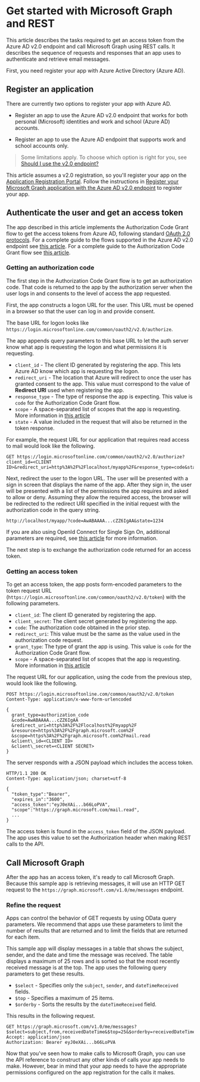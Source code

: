 # Get started with Microsoft Graph and REST

This article describes the tasks required to get an access token from the Azure AD v2.0 endpoint and call Microsoft Graph using REST calls. It describes the sequence of requests and responses that an app uses to authenticate and retrieve email messages.

First, you need register your app with Azure Active Directory (Azure AD). 

## Register an application

There are currently two options to register your app with Azure AD. 

  - Register an app to use the Azure AD v2.0 endpoint that works for both personal (Microsoft) identities and work and school (Azure AD) accounts.

  - Register an app to use the Azure AD endpoint that supports work and school accounts only.

> Some limitations apply. To choose which option is right for you, see [Should I use the v2.0 endpoint?](https://azure.microsoft.com/en-us/documentation/articles/active-directory-v2-limitations/)

This article assumes a v2.0 registration, so you'll register your app on the [Application Registration Portal](https://apps.dev.microsoft.com/). Follow the instructions in [Register your Microsoft Graph application with the Azure AD v2.0 endpoint](../authorization/auth_register_app_v2.md) to register your app.
   
## Authenticate the user and get an access token

The app described in this article implements the Authorization Code Grant flow to get the access tokens from Azure AD, following standard [OAuth 2.0 protocols](http://tools.ietf.org/html/rfc6749). For a complete guide to the flows supported in the Azure AD v2.0 endpoint see [this article](https://azure.microsoft.com/en-us/documentation/articles/active-directory-v2-flows/). For a complete guide to the Authorization Code Grant flow see [this article](https://azure.microsoft.com/en-us/documentation/articles/active-directory-v2-protocols-oauth-code/).

### Getting an authorization code

The first step in the Authorization Code Grant flow is to get an authorization code. That code is returned to the app by the authorization server when the user logs in and consents to the level of access the app requested.

First, the app constructs a logon URL for the user. This URL must be opened in a browser so that the user can log in and provide consent.

The base URL for logon looks like `https://login.microsoftonline.com/common/oauth2/v2.0/authorize`.

The app appends query parameters to this base URL to let the auth server know what app is requesting the logon and what permissions it is requesting.

- `client_id` - The client ID generated by registering the app. This lets Azure AD know which app is requesting the logon.
- `redirect_uri` - The location that Azure will redirect to once the user has granted consent to the app. This value must correspond to the value of **Redirect URI** used when registering the app.
- `response_type` - The type of response the app is expecting. This value is `code` for the Authorization Code Grant flow.
- `scope` - A space-separated list of scopes that the app is requesting. More information in [this article](https://azure.microsoft.com/en-us/documentation/articles/active-directory-v2-scopes/)
- `state` - A value included in the request that will also be returned in the token response.

For example, the request URL for our application that requires read access to mail would look like the following.

```http
GET https://login.microsoftonline.com/common/oauth2/v2.0/authorize?client_id=<CLIENT ID>&redirect_uri=http%3A%2F%2Flocalhost/myapp%2F&response_type=code&state=1234&scope=https%3A%2F%2Fgraph.microsoft.com%2Fmail.read
```

Next, redirect the user to the logon URL. The user will be presented with a sign in screen that displays the name of the app. After they sign in, the user will be presented with a list of the permissions the app requires and asked to allow or deny. Assuming they allow the required access, the browser will be redirected to the redirect URI specified in the initial request with the authorization code in the query string.

```http
http://localhost/myapp/?code=AwABAAAA...cZZ6IgAA&state=1234
```

If you are also using OpenId Connect for Single Sign On, additional parameters are required, see [this article](https://azure.microsoft.com/en-us/documentation/articles/active-directory-v2-protocols-oidc/) for more information. 

The next step is to exchange the authorization code returned for an access token.

### Getting an access token

To get an access token, the app posts form-encoded parameters to the token request URL (`https://login.microsoftonline.com/common/oauth2/v2.0/token`) with the following parameters.

- `client_id`: The client ID generated by registering the app.
- `client_secret`: The client secret generated by registering the app.
- `code`: The authorization code obtained in the prior step.
- `redirect_uri`: This value must be the same as the value used in the authorization code request.
- `grant_type`: The type of grant the app is using. This value is `code` for the Authorization Code Grant flow.
- `scope` - A space-separated list of scopes that the app is requesting. More information in [this article](https://azure.microsoft.com/en-us/documentation/articles/active-directory-v2-scopes/)

The request URL for our application, using the code from the previous step, would look like the following.

```http
POST https://login.microsoftonline.com/common/oauth2/v2.0/token
Content-Type: application/x-www-form-urlencoded

{
  grant_type=authorization_code
  &code=AwABAAAA...cZZ6IgAA
  &redirect_uri=http%3A%2F%2Flocalhost%2Fmyapp%2F
  &resource=https%3A%2F%2Fgraph.microsoft.com%2F
  &scope=https%3A%2F%2Fgraph.microsoft.com%2Fmail.read
  &client\_id=<CLIENT ID>
  &client\_secret=<CLIENT SECRET>
}
```

The server responds with a JSON payload which includes the access token.

```http
HTTP/1.1 200 OK
Content-Type: application/json; charset=utf-8

{
  "token_type":"Bearer",
  "expires_in":"3600",
  "access_token":"eyJ0eXAi...b66LoPVA",
  "scope":"https://graph.microsoft.com/mail.read",
  ...
}
```

The access token is found in the `access_token` field of the JSON payload. The app uses this value to set the Authorization header when making REST calls to the API.

## Call Microsoft Graph

After the app has an access token, it's ready to call Microsoft Graph. Because this sample app is retrieving messages, it will use an HTTP GET request to the `https://graph.microsoft.com/v1.0/me/messages` endpoint.

### Refine the request

Apps can control the behavior of GET requests by using OData query parameters. We recommend that apps use these parameters to limit the number of results that are returned and to limit the fields that are returned for each item. 

This sample app will display messages in a table that shows the subject, sender, and the date and time the message was received. The table displays a maximum of 25 rows and is sorted so that the most recently received message is at the top. The app uses the following query parameters to get these results.

- `$select` - Specifies only the `subject`, `sender`, and `dateTimeReceived` fields.
- `$top` - Specifies a maximum of 25 items.
- `$orderby` - Sorts the results by the `dateTimeReceived` field.

This results in the following request.

```http
GET https://graph.microsoft.com/v1.0/me/messages?$select=subject,from,receivedDateTime&$top=25&$orderby=receivedDateTime%20DESC
Accept: application/json
Authorization: Bearer eyJ0eXAi...b66LoPVA
```

Now that you've seen how to make calls to Microsoft Graph, you can use the API reference to construct any other kinds of calls your app needs to make. However, bear in mind that your app needs to have the appropriate permissions configured on the app registration for the calls it makes.


